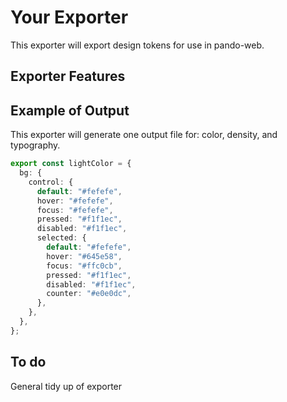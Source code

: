 # Your Exporter

This exporter will export design tokens for use in pando-web.

## Exporter Features

## Example of Output

This exporter will generate one output file for: color, density, and typography.

```ts
export const lightColor = {
  bg: {
    control: {
      default: "#fefefe",
      hover: "#fefefe",
      focus: "#fefefe",
      pressed: "#f1f1ec",
      disabled: "#f1f1ec",
      selected: {
        default: "#fefefe",
        hover: "#645e58",
        focus: "#ffc0cb",
        pressed: "#f1f1ec",
        disabled: "#f1f1ec",
        counter: "#e0e0dc",
      },
    },
  },
};
```

## To do

General tidy up of exporter
